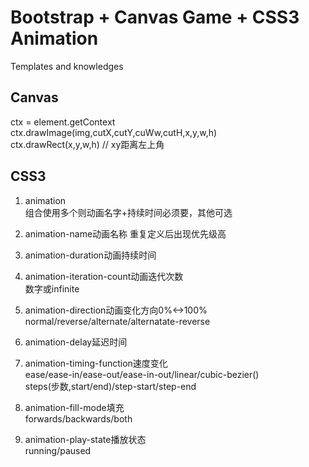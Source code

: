 # Bootstrap + Canvas Game + CSS3 Animation  
Templates and knowledges  

## Canvas
ctx = element.getContext  
ctx.drawImage(img,cutX,cutY,cuWw,cutH,x,y,w,h)  
ctx.drawRect(x,y,w,h)  // xy距离左上角  

## CSS3
1. animation  
组合使用多个则动画名字+持续时间必须要，其他可选  

2. animation-name动画名称
重复定义后出现优先级高  

3. animation-duration动画持续时间  

4. animation-iteration-count动画迭代次数  
数字或infinite  

5. animation-direction动画变化方向0%<->100%  
normal/reverse/alternate/alternatate-reverse   

6. animation-delay延迟时间  

7. animation-timing-function速度变化  
ease/ease-in/ease-out/ease-in-out/linear/cubic-bezier()  
steps(步数,start/end)/step-start/step-end  

8. animation-fill-mode填充  
forwards/backwards/both  

9. animation-play-state播放状态  
running/paused  